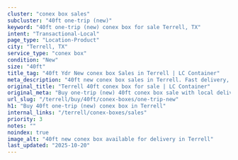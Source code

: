 ```yaml
---
cluster: "conex box sales"
subcluster: "40ft one-trip (new)"
keyword: "40ft one-trip (new) conex box for sale Terrell, TX"
intent: "Transactional-Local"
page_type: "Location-Product"
city: "Terrell, TX"
service_type: "conex box"
condition: "New"
size: "40ft"
title_tag: "40ft Ydr New conex box Sales in Terrell | LC Container"
meta_description: "40ft new conex box sales in Terrell. Fast delivery, competitive pricing. Serving conex boxes area. Quote ID: I39. Call (214) 524-4168 for your free quote today."
original_title: "Terrell 40ft conex box for sale | LC Container"
original_meta: "Buy one-trip (new) 40ft conex box sale with local delivery in Terrell, TX. LC Container — local Since 2003. Request a fast quote today."
url_slug: "/terrell/buy/40ft/conex-boxes/one-trip-new"
h1: "Buy 40ft one-trip (new) conex box in Terrell"
internal_links: "/terrell/conex-boxes/sales"
priority: 3
notes: ""
noindex: true
image_alt: "40ft new conex box available for delivery in Terrell"
last_updated: "2025-10-20"
---
```


<!-- TODO: Add unique city/inventory copy, images, and internal links here. -->
